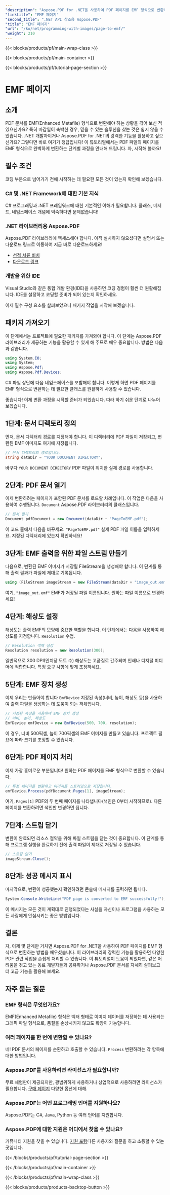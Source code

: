 ```yaml
---
"description": "Aspose.PDF for .NET을 사용하여 PDF 페이지를 EMF 형식으로 변환하는 단계별 가이드를 확인해 보세요. 개발자에게 안성맞춤입니다."
"linktitle": "EMF 페이지"
"second_title": ".NET API 참조용 Aspose.PDF"
"title": "EMF 페이지"
"url": "/ko/net/programming-with-images/page-to-emf/"
"weight": 210
---
```


{{< blocks/products/pf/main-wrap-class >}}

{{< blocks/products/pf/main-container >}}

{{< blocks/products/pf/tutorial-page-section >}}

# EMF 페이지

## 소개

PDF 문서를 EMF(Enhanced Metafile) 형식으로 변환해야 하는 상황을 겪어 보신 적 있으신가요? 특히 마감일이 촉박한 경우, 믿을 수 있는 솔루션을 찾는 것은 쉽지 않을 수 있습니다. .NET 개발자이거나 Aspose.PDF for .NET의 강력한 기능을 활용하고 싶으신가요? 그렇다면 바로 여기가 정답입니다! 이 튜토리얼에서는 PDF 파일의 페이지를 EMF 형식으로 완벽하게 변환하는 단계별 과정을 안내해 드립니다. 자, 시작해 볼까요!

## 필수 조건

코딩 부분으로 넘어가기 전에 시작하는 데 필요한 모든 것이 있는지 확인해 보겠습니다.

### C# 및 .NET Framework에 대한 기본 지식
C# 프로그래밍과 .NET 프레임워크에 대한 기본적인 이해가 필요합니다. 클래스, 메서드, 네임스페이스 개념에 익숙하다면 문제없습니다!

### .NET 라이브러리용 Aspose.PDF
Aspose.PDF 라이브러리에 액세스해야 합니다. 아직 설치하지 않으셨다면 설명서 또는 다운로드 링크로 이동하여 지금 바로 다운로드하세요!

- [선적 서류 비치](https://reference.aspose.com/pdf/net/)
- [다운로드 링크](https://releases.aspose.com/pdf/net/)

### 개발을 위한 IDE
Visual Studio와 같은 통합 개발 환경(IDE)을 사용하면 코딩 경험이 훨씬 더 원활해집니다. IDE를 설정하고 코딩할 준비가 되어 있는지 확인하세요.

이제 필수 구성 요소를 살펴보았으니 패키지 작업을 시작해 보겠습니다.

## 패키지 가져오기

이 단계에서는 프로젝트에 필요한 패키지를 가져와야 합니다. 이 단계는 Aspose.PDF 라이브러리가 제공하는 기능을 활용할 수 있게 해 주므로 매우 중요합니다. 방법은 다음과 같습니다.

```csharp
using System.IO;
using System;
using Aspose.Pdf;
using Aspose.Pdf.Devices;
```

C# 파일 상단에 다음 네임스페이스를 포함해야 합니다. 이렇게 하면 PDF 페이지를 EMF 형식으로 변환하는 데 필요한 클래스를 원활하게 사용할 수 있습니다.

좋습니다! 이제 변환 과정을 시작할 준비가 되었습니다. 따라 하기 쉬운 단계로 나누어 보겠습니다.

## 1단계: 문서 디렉토리 정의

먼저, 문서 디렉터리 경로를 지정해야 합니다. 이 디렉터리에 PDF 파일이 저장되고, 변환된 EMF 이미지도 여기에 저장됩니다.

```csharp
// 문서 디렉토리의 경로입니다.
string dataDir = "YOUR DOCUMENT DIRECTORY";
```

바꾸다 `YOUR DOCUMENT DIRECTORY` PDF 파일이 위치한 실제 경로를 사용합니다.

## 2단계: PDF 문서 열기

이제 변환하려는 페이지가 포함된 PDF 문서를 로드할 차례입니다. 이 작업은 다음을 사용하여 수행됩니다. `Document` Aspose.PDF 라이브러리의 클래스입니다.

```csharp
// 문서 열기
Document pdfDocument = new Document(dataDir + "PageToEMF.pdf");
```

이 코드 줄에서 다음을 바꾸세요. `"PageToEMF.pdf"` 실제 PDF 파일 이름을 입력하세요. 지정된 디렉터리에 있는지 확인하세요!

## 3단계: EMF 출력을 위한 파일 스트림 만들기

다음으로, 변환된 EMF 이미지가 저장될 FileStream을 생성해야 합니다. 이 단계를 통해 출력 결과가 파일에 제대로 기록됩니다.

```csharp
using (FileStream imageStream = new FileStream(dataDir + "image_out.emf", FileMode.Create))
```

여기, `"image_out.emf"` EMF가 저장될 파일 이름입니다. 원하는 파일 이름으로 변경하세요!

## 4단계: 해상도 설정

해상도는 출력 EMF의 모양에 중요한 역할을 합니다. 이 단계에서는 다음을 사용하여 해상도를 지정합니다. `Resolution` 수업.

```csharp
// Resolution 객체 생성
Resolution resolution = new Resolution(300);
```

일반적으로 300 DPI(인치당 도트 수) 해상도는 고품질로 간주되며 인쇄나 디지털 미디어에 적합합니다. 특정 요구 사항에 맞게 조정하세요.

## 5단계: EMF 장치 생성

이제 우리는 만들어야 합니다 `EmfDevice` 지정된 속성(너비, 높이, 해상도 등)을 사용하여 출력 파일을 생성하는 데 도움이 되는 객체입니다.

```csharp
// 지정된 속성을 사용하여 EMF 장치 생성
// 너비, 높이, 해상도
EmfDevice emfDevice = new EmfDevice(500, 700, resolution);
```

이 경우, 너비 500픽셀, 높이 700픽셀의 EMF 이미지를 만들고 있습니다. 프로젝트 필요에 따라 크기를 조정할 수 있습니다.

## 6단계: PDF 페이지 처리

이제 가장 흥미로운 부분입니다! 원하는 PDF 페이지를 EMF 형식으로 변환할 수 있습니다. 

```csharp
// 특정 페이지를 변환하고 이미지를 스트리밍으로 저장합니다.
emfDevice.Process(pdfDocument.Pages[1], imageStream);
```

여기, `Pages[1]` PDF의 두 번째 페이지를 나타냅니다(색인은 0부터 시작하므로). 다른 페이지를 변환하려면 색인만 변경하면 됩니다.

## 7단계: 스트림 닫기

변환이 완료되면 리소스 절약을 위해 파일 스트림을 닫는 것이 중요합니다. 이 단계를 통해 프로그램 실행을 완료하기 전에 출력 파일이 제대로 저장될 수 있습니다.

```csharp
// 스트림 닫기
imageStream.Close();
```

## 8단계: 성공 메시지 표시

마지막으로, 변환이 성공했는지 확인하려면 콘솔에 메시지를 출력하면 됩니다.

```csharp
System.Console.WriteLine("PDF page is converted to EMF successfully!");
```

이 메시지는 모든 것이 계획대로 진행되었다는 사실을 자신이나 프로그램을 사용하는 모든 사람에게 안심시키는 좋은 방법입니다.

## 결론

자, 이제 몇 단계만 거치면 Aspose.PDF for .NET을 사용하여 PDF 페이지를 EMF 형식으로 변환하는 방법을 배우셨습니다. 이 라이브러리의 강력한 기능을 활용하면 다양한 PDF 관련 작업을 손쉽게 처리할 수 있습니다. 이 튜토리얼이 도움이 되었다면, 같은 어려움을 겪고 있는 동료 개발자들과 공유하거나 Aspose.PDF 문서를 자세히 살펴보고 더 고급 기능을 활용해 보세요.

## 자주 묻는 질문

### EMF 형식은 무엇인가요?
EMF(Enhanced Metafile) 형식은 벡터 형태로 이미지 데이터를 저장하는 데 사용되는 그래픽 파일 형식으로, 품질을 손상시키지 않고도 확장이 가능합니다.

### 여러 페이지를 한 번에 변환할 수 있나요?
네! PDF 문서의 페이지를 순환하고 호출할 수 있습니다. `Process` 변환하려는 각 항목에 대한 방법입니다.

### Aspose.PDF를 사용하려면 라이선스가 필요합니까?
무료 체험판이 제공되지만, 광범위하게 사용하거나 상업적으로 사용하려면 라이선스가 필요합니다. [구매 페이지](https://purchase.aspose.com/buy) 다양한 옵션에 대해.

### Aspose.PDF는 어떤 프로그래밍 언어를 지원하나요?
Aspose.PDF는 C#, Java, Python 등 여러 언어를 지원합니다.

### Aspose.PDF에 대한 지원은 어디에서 찾을 수 있나요?
커뮤니티 지원을 찾을 수 있습니다. [지원 포럼](https://forum.aspose.com/c/pdf/10)다른 사용자와 질문을 하고 소통할 수 있는 곳입니다.

{{< /blocks/products/pf/tutorial-page-section >}}

{{< /blocks/products/pf/main-container >}}

{{< /blocks/products/pf/main-wrap-class >}}

{{< blocks/products/products-backtop-button >}}